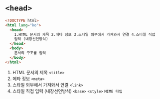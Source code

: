 # `<head>`

```html
<!DOCTYPE html>
<html lang="ko">
  <head>
    1.HTML 문서의 제목 2.메타 정보 3.스타일 외부에서 가져와서 연결 4.스타일 직접
    입력 (내장선언방식)
  </head>
  <body>
    문서의 구조를 입력
  </body>
</html>
```

1. HTML 문서의 제목 `<title>`
2. 메타 정보 `<meta>`
3. 스타일 외부에서 가져와서 연결 `<link>`
4. 스타일 직접 입력 (내장선언방식) `<base>` `<style>` `MIME 타입`
